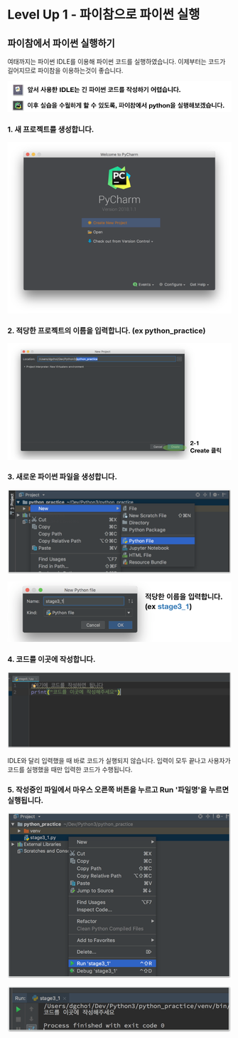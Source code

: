 # Level Up 1 - 파이참으로 파이썬 실행

## 파이참에서 파이썬 실행하기

여태까지는 파이썬 IDLE를 이용해 파이썬 코드를 실행하였습니다. 이제부터는 코드가 길어지므로 파이참을 이용하는것이 좋습니다.

![](../.gitbook/assets/image%20%2868%29.png)

### 1. 새 프로젝트를 생성합니다.

![](../.gitbook/assets/image%20%28266%29.png)

### 2. 적당한 프로젝트의 이름을 입력합니다. \(ex python\_practice\)

![](../.gitbook/assets/image%20%2863%29.png)

### 3. 새로운 파이썬 파일을 생성합니다.

![](../.gitbook/assets/image%20%28244%29.png)

![](../.gitbook/assets/image%20%28205%29.png)

### 4. 코드를 이곳에 작성합니다.

![](../.gitbook/assets/image%20%2843%29.png)

IDLE와 달리 입력했을 때 바로 코드가 실행되지 않습니다. 입력이 모두 끝나고 사용자가 코드를 실행했을 때만 입력한 코드가 수행됩니다.

### 5. 작성중인 파일에서 마우스 오른쪽 버튼을 누르고 Run '파일명'을 누르면 실행됩니다.

![](../.gitbook/assets/image%20%28163%29.png)

![&#xC2E4;&#xD589; &#xACB0;&#xACFC;](../.gitbook/assets/image%20%2856%29.png)

## 

